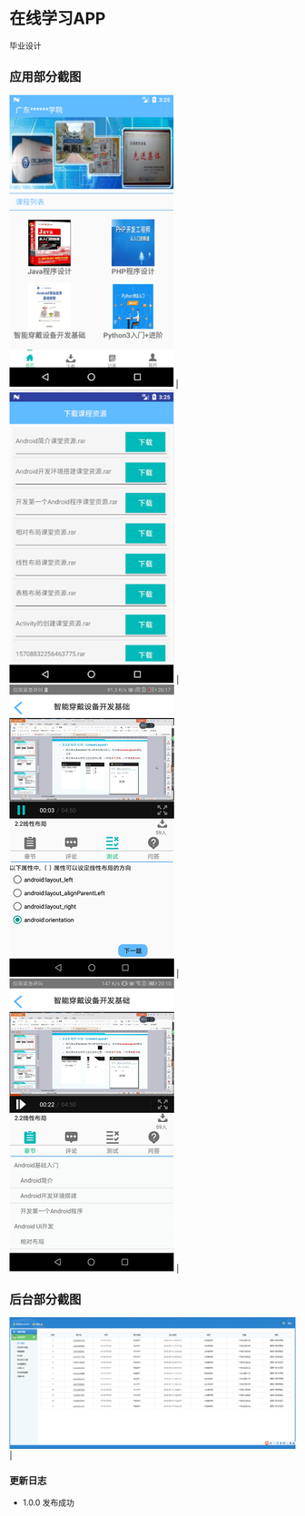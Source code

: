 # 在线学习APP
 毕业设计
## 应用部分截图
 ![1](https://github.com/carsher/StudyPlatform/blob/master/imgs/95fb9f09831ecbfa6effd33618995ca.png) |
 ![2](https://github.com/carsher/StudyPlatform/blob/master/imgs/f09d263c4042ce577468015521cef15.png) |
 ![3](https://github.com/carsher/StudyPlatform/blob/master/imgs/%E5%9B%BE%E7%89%875.png) | 
 ![4](https://github.com/carsher/StudyPlatform/blob/master/imgs/%E5%9B%BE%E7%89%874.png) | 
## 后台部分截图
 ![1](https://github.com/carsher/StudyPlatform/blob/master/imgs/e3467f7ed980e978344d3d862dc124e.png) |


### 更新日志
- 1.0.0 发布成功
